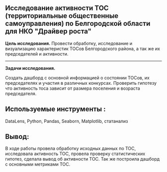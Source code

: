 ## Исследование активности ТОС (территориальные общественные самоуправления) по Белгородской области для НКО "Драйвер роста"

**Цель исследования.**
    Провести обработку, исследование и визуализацию характеристик ТОСов Белгородского района, а так же их председателей и активности.
   
_____
**Задачи исследования.**

Создать дашборд с основной информацией о состоянии ТОСов, их председателях и участия в различных конкурсах.
Проверить гипотезу что активность тоса зависит от размера поселения и возраста председателя.

## Используемые инструменты : 
DataLens, Python, Pandas, Seaborn, Matplotlib, статанализ

## Вывод:
В ходе работы провела обработку исходных данных по ТОС, исследовала активность ТОС, провела проверку статистических гипотез, сделала вывод об активности ТОС. Так же построила дашборд с основными метриками ТОС. 
